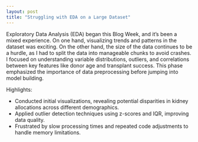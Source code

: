 ```yaml
---
layout: post
title: "Struggling with EDA on a Large Dataset"
---
```


Exploratory Data Analysis (EDA) began this Blog Week, and it’s been a mixed experience. On one hand, visualizing trends and patterns in the dataset was exciting. On the other hand, the size of the data continues to be a hurdle, as I had to split the data into manageable chunks to avoid crashes. I focused on understanding variable distributions, outliers, and correlations between key features like donor age and transplant success. This phase emphasized the importance of data preprocessing before jumping into model building.

Highlights:
- Conducted initial visualizations, revealing potential disparities in kidney allocations across different demographics.
- Applied outlier detection techniques using z-scores and IQR, improving data quality.
- Frustrated by slow processing times and repeated code adjustments to handle memory limitations.
